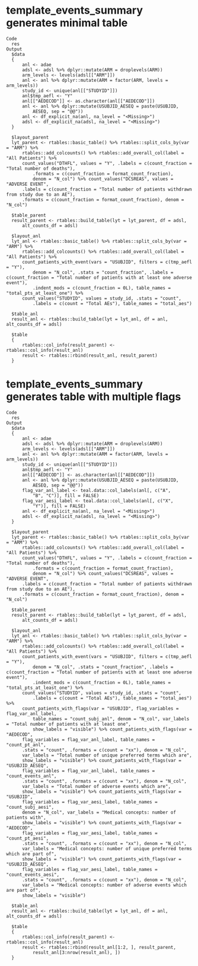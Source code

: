 # template_events_summary generates minimal table

    Code
      res
    Output
      $data
      {
          anl <- adae
          adsl <- adsl %>% dplyr::mutate(ARM = droplevels(ARM))
          arm_levels <- levels(adsl[["ARM"]])
          anl <- anl %>% dplyr::mutate(ARM = factor(ARM, levels = arm_levels))
          study_id <- unique(anl[["STUDYID"]])
          anl$tmp_aefl <- "Y"
          anl[["AEDECOD"]] <- as.character(anl[["AEDECOD"]])
          anl <- anl %>% dplyr::mutate(USUBJID_AESEQ = paste(USUBJID, 
              AESEQ, sep = "@@"))
          anl <- df_explicit_na(anl, na_level = "<Missing>")
          adsl <- df_explicit_na(adsl, na_level = "<Missing>")
      }
      
      $layout_parent
      lyt_parent <- rtables::basic_table() %>% rtables::split_cols_by(var = "ARM") %>% 
          rtables::add_colcounts() %>% rtables::add_overall_col(label = "All Patients") %>% 
          count_values("DTHFL", values = "Y", .labels = c(count_fraction = "Total number of deaths"), 
              .formats = c(count_fraction = format_count_fraction), 
              denom = "N_col") %>% count_values("DCSREAS", values = "ADVERSE EVENT", 
          .labels = c(count_fraction = "Total number of patients withdrawn from study due to an AE"), 
          .formats = c(count_fraction = format_count_fraction), denom = "N_col")
      
      $table_parent
      result_parent <- rtables::build_table(lyt = lyt_parent, df = adsl, 
          alt_counts_df = adsl)
      
      $layout_anl
      lyt_anl <- rtables::basic_table() %>% rtables::split_cols_by(var = "ARM") %>% 
          rtables::add_colcounts() %>% rtables::add_overall_col(label = "All Patients") %>% 
          count_patients_with_event(vars = "USUBJID", filters = c(tmp_aefl = "Y"), 
              denom = "N_col", .stats = "count_fraction", .labels = c(count_fraction = "Total number of patients with at least one adverse event"), 
              .indent_mods = c(count_fraction = 0L), table_names = "total_pts_at_least_one") %>% 
          count_values("STUDYID", values = study_id, .stats = "count", 
              .labels = c(count = "Total AEs"), table_names = "total_aes")
      
      $table_anl
      result_anl <- rtables::build_table(lyt = lyt_anl, df = anl, alt_counts_df = adsl)
      
      $table
      {
          rtables::col_info(result_parent) <- rtables::col_info(result_anl)
          result <- rtables::rbind(result_anl, result_parent)
      }
      

# template_events_summary generates table with multiple flags

    Code
      res
    Output
      $data
      {
          anl <- adae
          adsl <- adsl %>% dplyr::mutate(ARM = droplevels(ARM))
          arm_levels <- levels(adsl[["ARM"]])
          anl <- anl %>% dplyr::mutate(ARM = factor(ARM, levels = arm_levels))
          study_id <- unique(anl[["STUDYID"]])
          anl$tmp_aefl <- "Y"
          anl[["AEDECOD"]] <- as.character(anl[["AEDECOD"]])
          anl <- anl %>% dplyr::mutate(USUBJID_AESEQ = paste(USUBJID, 
              AESEQ, sep = "@@"))
          flag_var_anl_label <- teal.data::col_labels(anl[, c("A", 
              "B", "C")], fill = FALSE)
          flag_var_aesi_label <- teal.data::col_labels(anl[, c("X", 
              "Y")], fill = FALSE)
          anl <- df_explicit_na(anl, na_level = "<Missing>")
          adsl <- df_explicit_na(adsl, na_level = "<Missing>")
      }
      
      $layout_parent
      lyt_parent <- rtables::basic_table() %>% rtables::split_cols_by(var = "ARM") %>% 
          rtables::add_colcounts() %>% rtables::add_overall_col(label = "All Patients") %>% 
          count_values("DTHFL", values = "Y", .labels = c(count_fraction = "Total number of deaths"), 
              .formats = c(count_fraction = format_count_fraction), 
              denom = "N_col") %>% count_values("DCSREAS", values = "ADVERSE EVENT", 
          .labels = c(count_fraction = "Total number of patients withdrawn from study due to an AE"), 
          .formats = c(count_fraction = format_count_fraction), denom = "N_col")
      
      $table_parent
      result_parent <- rtables::build_table(lyt = lyt_parent, df = adsl, 
          alt_counts_df = adsl)
      
      $layout_anl
      lyt_anl <- rtables::basic_table() %>% rtables::split_cols_by(var = "ARM") %>% 
          rtables::add_colcounts() %>% rtables::add_overall_col(label = "All Patients") %>% 
          count_patients_with_event(vars = "USUBJID", filters = c(tmp_aefl = "Y"), 
              denom = "N_col", .stats = "count_fraction", .labels = c(count_fraction = "Total number of patients with at least one adverse event"), 
              .indent_mods = c(count_fraction = 0L), table_names = "total_pts_at_least_one") %>% 
          count_values("STUDYID", values = study_id, .stats = "count", 
              .labels = c(count = "Total AEs"), table_names = "total_aes") %>% 
          count_patients_with_flags(var = "USUBJID", flag_variables = flag_var_anl_label, 
              table_names = "count_subj_anl", denom = "N_col", var_labels = "Total number of patients with at least one", 
              show_labels = "visible") %>% count_patients_with_flags(var = "AEDECOD", 
          flag_variables = flag_var_anl_label, table_names = "count_pt_anl", 
          .stats = "count", .formats = c(count = "xx"), denom = "N_col", 
          var_labels = "Total number of unique preferred terms which are", 
          show_labels = "visible") %>% count_patients_with_flags(var = "USUBJID_AESEQ", 
          flag_variables = flag_var_anl_label, table_names = "count_events_anl", 
          .stats = "count", .formats = c(count = "xx"), denom = "N_col", 
          var_labels = "Total number of adverse events which are", 
          show_labels = "visible") %>% count_patients_with_flags(var = "USUBJID", 
          flag_variables = flag_var_aesi_label, table_names = "count_subj_aesi", 
          denom = "N_col", var_labels = "Medical concepts: number of patients with", 
          show_labels = "visible") %>% count_patients_with_flags(var = "AEDECOD", 
          flag_variables = flag_var_aesi_label, table_names = "count_pt_aesi", 
          .stats = "count", .formats = c(count = "xx"), denom = "N_col", 
          var_labels = "Medical concepts: number of unique preferred terms which are part of", 
          show_labels = "visible") %>% count_patients_with_flags(var = "USUBJID_AESEQ", 
          flag_variables = flag_var_aesi_label, table_names = "count_events_aesi", 
          .stats = "count", .formats = c(count = "xx"), denom = "N_col", 
          var_labels = "Medical concepts: number of adverse events which are part of", 
          show_labels = "visible")
      
      $table_anl
      result_anl <- rtables::build_table(lyt = lyt_anl, df = anl, alt_counts_df = adsl)
      
      $table
      {
          rtables::col_info(result_parent) <- rtables::col_info(result_anl)
          result <- rtables::rbind(result_anl[1:2, ], result_parent, 
              result_anl[3:nrow(result_anl), ])
      }
      

